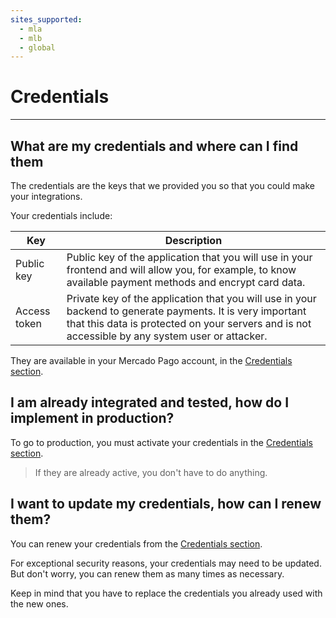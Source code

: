 ```yaml
---
sites_supported:
  - mla
  - mlb
  - global
---
```


# Credentials
---

## What are my credentials and where can I find them

The credentials are the keys that we provided you so that you could make your integrations.

Your credentials include:

| Key | Description |
| --- |--- |
| Public key  | Public key of the application that you will use in your frontend and will allow you, for example, to know available payment methods and encrypt card data.|
| Access token | Private key of the application that you will use in your backend to generate payments. It is very important that this data is protected on your servers and is not accessible by any system user or attacker. |

They are available in your Mercado Pago account, in the [Credentials section]([FAKER][CREDENTIALS][URL]).

## I am already integrated and tested, how do I implement in production?

To go to production, you must activate your credentials in the [Credentials section]([FAKER][CREDENTIALS][URL]).

> If they are already active, you don't have to do anything.

## I want to update my credentials, how can I renew them?

You can renew your credentials from the [Credentials section]([FAKER][CREDENTIALS][URL]).

For exceptional security reasons, your credentials may need to be updated. But don't worry, you can renew them as many times as necessary.

Keep in mind that you have to replace the credentials you already used with the new ones.
